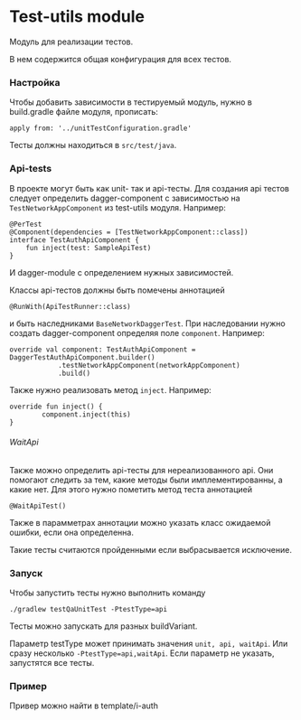 # Test-utils module

Модуль для реализации тестов.

В нем содержится общая конфигурация для всех тестов.

### Настройка

Чтобы добавить зависимости в тестируемый модуль, нужно в build.gradle
файле модуля, прописать:
```
apply from: '../unitTestConfiguration.gradle'
```

Тесты должны находиться в `src/test/java`.

### Api-tests

В проекте могут быть как unit- так и api-тесты. Для создания api тестов
следует определить dagger-component c зависимостью на
`TestNetworkAppComponent` из test-utils модуля. Например:
```
@PerTest
@Component(dependencies = [TestNetworkAppComponent::class])
interface TestAuthApiComponent {
    fun inject(test: SampleApiTest)
}
```
И dagger-module с определением нужных зависимостей.

Классы api-тестов должны быть помечены аннотацией
```
@RunWith(ApiTestRunner::class)
```
и быть наследниками `BaseNetworkDaggerTest`. При наследовании нужно создать
dagger-component определяя поле `component`. Например:
```
override val component: TestAuthApiComponent = DaggerTestAuthApiComponent.builder()
            .testNetworkAppComponent(networkAppComponent)
            .build()
```

Также нужно реализовать метод `inject`. Например:
```
override fun inject() {
        component.inject(this)
}
```
###### WaitApi

Также можно определить api-тесты для нереализованного api. Они помогают
следить за тем, какие методы были имплементированны, а какие нет. Для этого
нужно пометить метод теста аннотацией
```
@WaitApiTest()
```
Также в парамметрах аннотации можно указать класс ожидаемой ошибки, если она определенна.

Такие тесты считаются пройденными если выбрасывается исключение.

### Запуск

Чтобы запустить тесты нужно выполнить команду
```
./gradlew testQaUnitTest -PtestType=api
```

Тесты можно запускать для разных buildVariant.

Параметр testType может принимать значения `unit, api, waitApi`. Или сразу
несколько `-PtestType=api,waitApi`. Если параметр не указать, запустятся все
тесты.

### Пример

Привер можно найти в template/i-auth